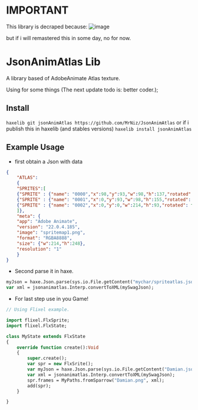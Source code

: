 # IMPORTANT
This library is decraped because:
![image](https://user-images.githubusercontent.com/76523353/209851199-b28c26cd-e5a0-4246-b900-59b126b0a6e9.png)

but if i will remastered this in some day, no for now.
# JsonAnimAtlas Lib
A library based of AdobeAnimate Atlas texture.

Using for some things (The next update todo is: better coder.);


## Install
`haxelib git jsonAnimAtlas https://github.com/MrNiz/JsonAnimAtlas`
or if i publish this in haxelib (and stables versions)
`haxelib install jsonAnimAtlas`

## Example Usage

- first obtain a Json with data
```json
{
    "ATLAS": 
    {
    "SPRITES":[ 
    {"SPRITE" : {"name": "0000","x":98,"y":93,"w":98,"h":137,"rotated": false}},
    {"SPRITE" : {"name": "0001","x":0,"y":93,"w":98,"h":155,"rotated": false}},
    {"SPRITE" : {"name": "0002","x":0,"y":0,"w":214,"h":93,"rotated": false}}
    ]},
    "meta": {
    "app": "Adobe Animate",
    "version": "22.0.4.185",
    "image": "spritemap1.png",
    "format": "RGBA8888",
    "size": {"w":214,"h":248},
    "resolution": "1"
    }
}
```
- Second parse it in haxe.
```haxe
myJson = haxe.Json.parse(sys.io.File.getContent("mychar/spriteatlas.json").trim());
var xml = jsonanimatlas.Interp.convertToXML(mySwagJson);
```
- For last step use in you Game!
```haxe
// Using Flixel example.

import flixel.FlxSprite;
import flixel.FlxState;

class MyState extends FlxState
{
    override function create():Void
    {
        super.create();
        var spr = new FlxSrite();
        var myJson = haxe.Json.parse(sys.io.File.getContent("Damian.json").trim());
        var xml = jsonanimatlas.Interp.convertToXML(mySwagJson);
        spr.frames = MyPaths.fromSparrow("Damian.png", xml);
        add(spr);
    }

}
```
